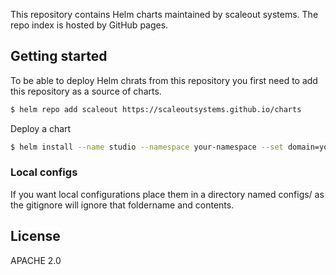 

This repository contains Helm charts maintained by scaleout systems. The repo index is hosted by GitHub pages.

## Getting started
To be able to deploy Helm chrats from this repository you first need to add this repository as a source of charts.

```bash
$ helm repo add scaleout https://scaleoutsystems.github.io/charts
```

Deploy a chart
```bash
$ helm install --name studio --namespace your-namespace --set domain=your.domain.name scaleout/studio
```

### Local configs
If you want local configurations place them in a directory named configs/ as the gitignore will ignore that foldername and contents.

## License
APACHE 2.0
